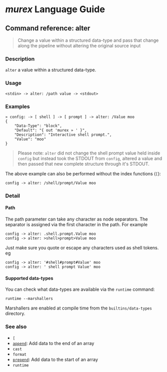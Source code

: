 # _murex_ Language Guide

## Command reference: alter

> Change a value within a structured data-type and pass that change along the
pipeline without altering the original source input

### Description

`alter` a value within a structured data-type.

### Usage

    <stdin> -> alter: /path value -> <stdout>

### Examples

    » config: -> [ shell ] -> [ prompt ] -> alter: /Value moo
    {
        "Data-Type": "block",
        "Default": "{ out 'murex » ' }",
        "Description": "Interactive shell prompt.",
        "Value": "moo"
    }

> Please note: `alter` did not change the shell prompt value held inside `config`
  but instead took the STDOUT from `config`, altered a value and then passed that
  new complete structure through it's STDOUT.

The above example can also be performed without the index functions (`[`):

    config -> alter: /shell/prompt/Value moo

### Detail

#### Path

The path parameter can take any character as node separators. The separator is
assigned via the first character in the path. For example

    config -> alter: .shell.prompt.Value moo
    config -> alter: >shell>prompt>Value moo

Just make sure you quote or escape any characters used as shell tokens. eg

    config -> alter: '#shell#prompt#Value' moo
    config -> alter: ' shell prompt Value' moo

#### Supported data-types

You can check what data-types are available via the `runtime` command:

    runtime --marshallers

Marshallers are enabled at compile time from the `builtins/data-types` directory.

### See also

* `[`
* [`append`](append.md): Add data to the end of an array
* `cast`
* `format`
* [`prepend`](prepend.md): Add data to the start of an array
* `runtime`
